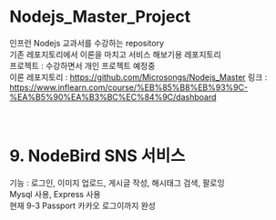 # Nodejs_Master_Project
인프런 Nodejs 교과서를 수강하는 repository<br>
기존 레포지토리에서 이론을 마치고 서비스 해보기용 레포지토리<br>
프로젝트 : 수강하면서 개인 프로젝트 예정중<br>
이론 레포지토리 : https://github.com/Microsongs/Nodejs_Master
링크 : https://www.inflearn.com/course/%EB%85%B8%EB%93%9C-%EA%B5%90%EA%B3%BC%EC%84%9C/dashboard<br>
<br><br>


# 9. NodeBird SNS 서비스
기능 : 로그인, 이미지 업로드, 게시글 작성, 해시태그 검색, 팔로잉<br>
Mysql 사용, Express 사용<br>
현재 9-3 Passport 카카오 로그이까지 완성